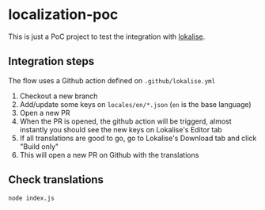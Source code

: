 # localization-poc

This is just a PoC project to test the integration with [lokalise](https://app.lokalise.com/).

## Integration steps

The flow uses a Github action defined on `.github/lokalise.yml`

1. Checkout a new branch
2. Add/update some keys on `locales/en/*.json` (`en` is the base language)
3. Open a new PR
4. When the PR is opened, the github action will be triggerd, almost instantly
   you should see the new keys on Lokalise's Editor tab
6. If all translations are good to go, go to Lokalise's Download tab and click "Build only"
7. This will open a new PR on Github with the translations

## Check translations

```sh
node index.js
```
